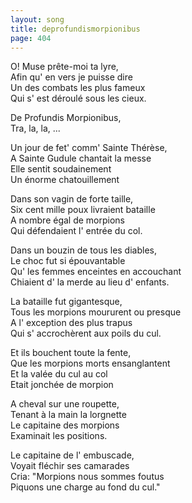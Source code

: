 ```yaml
---
layout: song
title: deprofundismorpionibus
page: 404
---
```


﻿O! Muse prête-moi ta lyre,  
Afin qu' en vers je puisse dire  
Un des combats les plus fameux  
Qui s' est déroulé sous les cieux.  

De Profundis Morpionibus,  
Tra, la, la, ...  

Un jour de fet' comm' Sainte Thérèse,  
A Sainte Gudule chantait la messe  
Elle sentit soudainement  
Un énorme chatouillement  

Dans son vagin de forte taille,  
Six cent mille poux livraient bataille  
A nombre égal de morpions  
Qui défendaient l' entrée du col.  

Dans un bouzin de tous les diables,  
Le choc fut si épouvantable  
Qu' les femmes enceintes en accouchant  
Chiaient d' la merde au lieu d' enfants.  

La bataille fut gigantesque,  
Tous les morpions moururent ou presque  
A l' exception des plus trapus  
Qui s' accrochèrent aux poils du cul.  

Et ils bouchent toute la fente,  
Que les morpions morts ensanglantent  
Et la valée du cul au col  
Etait jonchée de morpion  

A cheval sur une roupette,  
Tenant à la main la lorgnette  
Le capitaine des morpions  
Examinait les positions.  

Le capitaine de l' embuscade,  
Voyait fléchir ses camarades  
Cria: "Morpions nous sommes foutus  
Piquons une charge au fond du cul."  
